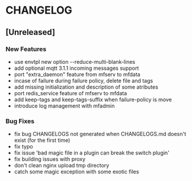 # CHANGELOG


## [Unreleased]

### New Features
- use envtpl new option --reduce-multi-blank-lines
- add optional mqtt 3.1.1 incoming messages support
- port "extra_daemon" feature from mfserv to mfdata
- incase of failure during failure policy, delete file and tags
- add missing initialization and description of some atributes
- port redis_service feature of mfserv to mfdata
- add keep-tags and keep-tags-suffix when failure-policy is move
- introduce log management with mfadmin


### Bug Fixes
- fix bug CHANGELOGS not generated when CHANGELOGS.md doesn't exist (for the first time)
- fix typo
- fix issue 'bad magic file in a plugin can break the switch plugin'
- fix building issues with proxy
- don't clean nginx upload tmp directory
- catch some magic exception with some exotic files






